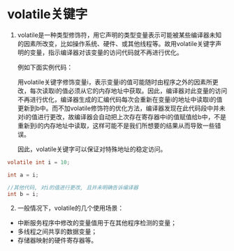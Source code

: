 # volatile关键字

1. volatile是一种类型修饰符，用它声明的类型变量表示可能被某些编译器未知的因素所改变，比如操作系统、硬件、或其他线程等。故用volatile关键字声明的变量，指示编译器对该变量的访问代码就不再进行优化。

    例如下面实例代码：

    用volatile关键字修饰变量i，表示变量i的值可能随时由程序之外的因素所更改，每次读取i的值必须从它的内存地址中获取。因此，编译器对此变量的访问不再进行优化，编译器生成的汇编代码每次会重新在变量i的地址中读取i的值更新到b中。而不加volatile修饰符的优化方法，编译器发现在此代码段中并未对i的值进行更改，故编译器会自动把上次存在寄存器中i的值赋值给b中，不是重新到i的内存地址中读取，这样可能不是我们所想要的结果从而导致一些错误。

    因此，volatile关键字可以保证对特殊地址的稳定访问。

```c
volatile int i = 10;

int a = i;

//其他代码, 对i的值进行更改, 且并未明确告诉编译器
int b = i;

```

2.  一般情况下，volatile的几个使用场景：

-   中断服务程序中修改的变量值用于在其他程序检测的变量；
-   多线程之间共享的数据变量；
-   存储器映射的硬件寄存器等。



